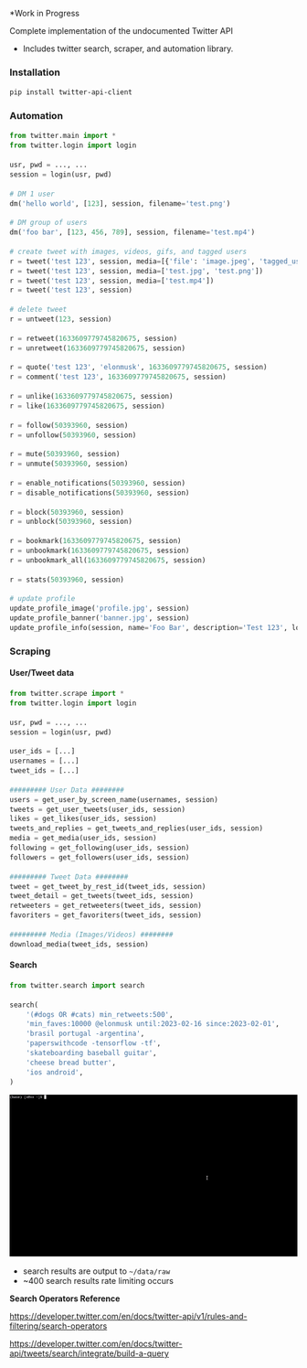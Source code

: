 *Work in Progress

Complete implementation of the undocumented Twitter API

- Includes twitter search, scraper, and automation library.


### Installation
```bash
pip install twitter-api-client
```

### Automation

```python
from twitter.main import *
from twitter.login import login

usr, pwd = ..., ...
session = login(usr, pwd)

# DM 1 user
dm('hello world', [123], session, filename='test.png')

# DM group of users
dm('foo bar', [123, 456, 789], session, filename='test.mp4')

# create tweet with images, videos, gifs, and tagged users
r = tweet('test 123', session, media=[{'file': 'image.jpeg', 'tagged_users': [123234345456], 'alt': 'some image'}])
r = tweet('test 123', session, media=['test.jpg', 'test.png'])
r = tweet('test 123', session, media=['test.mp4'])
r = tweet('test 123', session)

# delete tweet
r = untweet(123, session)

r = retweet(1633609779745820675, session)
r = unretweet(1633609779745820675, session)

r = quote('test 123', 'elonmusk', 1633609779745820675, session)
r = comment('test 123', 1633609779745820675, session)

r = unlike(1633609779745820675, session)
r = like(1633609779745820675, session)

r = follow(50393960, session)
r = unfollow(50393960, session)

r = mute(50393960, session)
r = unmute(50393960, session)

r = enable_notifications(50393960, session)
r = disable_notifications(50393960, session)

r = block(50393960, session)
r = unblock(50393960, session)

r = bookmark(1633609779745820675, session)
r = unbookmark(1633609779745820675, session)
r = unbookmark_all(1633609779745820675, session)

r = stats(50393960, session)

# update profile
update_profile_image('profile.jpg', session)
update_profile_banner('banner.jpg', session)
update_profile_info(session, name='Foo Bar', description='Test 123', location='Victoria, BC')


```

### Scraping
#### User/Tweet data

```python
from twitter.scrape import *
from twitter.login import login

usr, pwd = ..., ...
session = login(usr, pwd)

user_ids = [...]
usernames = [...]
tweet_ids = [...]

######### User Data ########
users = get_user_by_screen_name(usernames, session)
tweets = get_user_tweets(user_ids, session)
likes = get_likes(user_ids, session)
tweets_and_replies = get_tweets_and_replies(user_ids, session)
media = get_media(user_ids, session)
following = get_following(user_ids, session)
followers = get_followers(user_ids, session)

######### Tweet Data ########
tweet = get_tweet_by_rest_id(tweet_ids, session)
tweet_detail = get_tweets(tweet_ids, session)
retweeters = get_retweeters(tweet_ids, session)
favoriters = get_favoriters(tweet_ids, session)

######### Media (Images/Videos) ########
download_media(tweet_ids, session)
```

#### Search

```python   
from twitter.search import search

search(
    '(#dogs OR #cats) min_retweets:500',
    'min_faves:10000 @elonmusk until:2023-02-16 since:2023-02-01',
    'brasil portugal -argentina',
    'paperswithcode -tensorflow -tf',
    'skateboarding baseball guitar',
    'cheese bread butter',
    'ios android',
)
```
![](assets/example-search.gif)

- search results are output to `~/data/raw`
- ~400 search results rate limiting occurs

**Search Operators Reference**

https://developer.twitter.com/en/docs/twitter-api/v1/rules-and-filtering/search-operators

https://developer.twitter.com/en/docs/twitter-api/tweets/search/integrate/build-a-query
